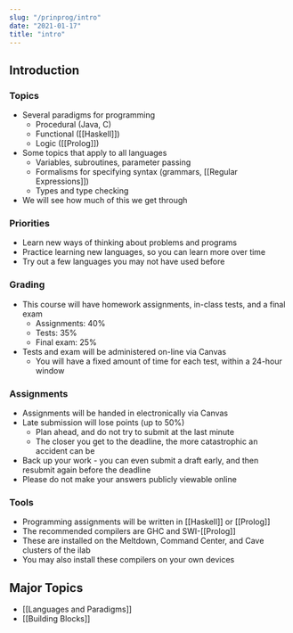```yaml
---
slug: "/prinprog/intro"
date: "2021-01-17"
title: "intro"
---
```


## Introduction
### Topics
- Several paradigms for programming
	- Procedural (Java, C)
	- Functional ([[Haskell]])
	- Logic ([[Prolog]])
- Some topics that apply to all languages
	- Variables, subroutines, parameter passing
	- Formalisms for specifying syntax (grammars, [[Regular Expressions]])
	- Types and type checking
- We will see how much of this we get through
### Priorities
- Learn new ways of thinking about problems and programs
- Practice learning new languages, so you can learn more over time
- Try out a few languages you may not have used before
### Grading
- This course will have homework assignments, in-class tests, and a final exam
	- Assignments: 40%
	- Tests: 35%
	- Final exam: 25%
- Tests and exam will be administered on-line via Canvas
	- You will have a fixed amount of time for each test, within a 24-hour window
### Assignments
- Assignments will be handed in electronically via Canvas
- Late submission will lose points (up to 50%)
	- Plan ahead, and do not try to submit at the last minute
	- The closer you get to the deadline, the more catastrophic an accident can be
- Back up your work - you can even submit a draft early, and then resubmit again before the deadline
- Please do not make your answers publicly viewable online
### Tools
- Programming assignments will be written in [[Haskell]] or [[Prolog]]
- The recommended compilers are GHC and SWI-[[Prolog]]
- These are installed on the Meltdown, Command Center, and Cave clusters of the ilab
- You may also install these compilers on your own devices

## Major Topics
- [[Languages and Paradigms]]
- [[Building Blocks]]
